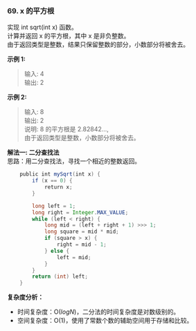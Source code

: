 ### 69. x 的平方根

实现 int sqrt(int x) 函数。  
计算并返回 x 的平方根，其中 x 是非负整数。  
由于返回类型是整数，结果只保留整数的部分，小数部分将被舍去。  

**示例 1:**  
>输入: 4  
>输出: 2

**示例 2:**  
>输入: 8  
>输出: 2  
>说明: 8 的平方根是 2.82842...,   
>由于返回类型是整数，小数部分将被舍去。
     
**解法一: 二分查找法**  
思路：用二分查找法，寻找一个相近的整数返回。

```Java
    public int mySqrt(int x) {
        if (x == 0) {
            return x;
        }

        long left = 1;
        long right = Integer.MAX_VALUE;
        while (left < right) {
            long mid = (left + right + 1) >>> 1;
            long square = mid * mid;
            if (square > x) {
                right = mid - 1;
            } else {
                left = mid;
            }
        }
        return (int) left;
    }
```

**复杂度分析：**    
* 时间复杂度：O($log N$)，二分法的时间复杂度是对数级别的。    
* 空间复杂度：O(1)，使用了常数个数的辅助空间用于存储和比较。  
